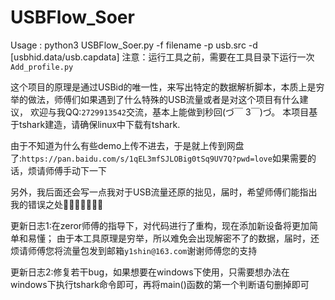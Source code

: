 # USBFlow_Soer
Usage : python3 USBFlow_Soer.py -f filename -p usb.src -d [usbhid.data/usb.capdata]
注意：运行工具之前，需要在工具目录下运行一次`Add_profile.py`

  这个项目的原理是通过USBid的唯一性，来写出特定的数据解析脚本，本质上是穷举的做法，师傅们如果遇到了什么特殊的USB流量或者是对这个项目有什么建议，
  欢迎与我QQ:`2729913542`交流，基本上能做到秒回(づ￣ 3￣)づ。
  本项目基于tshark建造，请确保linux中下载有tshark.

  由于不知道为什么有些demo上传不进去，于是就上传到网盘了:`https://pan.baidu.com/s/1qEL3mfSJLOBig0tSq9UV7Q?pwd=love`如果需要的话，烦请师傅手动下一下

  另外，我后面还会写一点我对于USB流量还原的拙见，届时，希望师傅们能指出我的错误之处🤞🤞🤞🤞🤞🤞🤞

  更新日志1:在zeror师傅的指导下，对代码进行了重构，现在添加新设备将更加简单和易懂；
  由于本工具原理是穷举，所以难免会出现解密不了的数据，届时，还烦请师傅您将流量包发到邮箱`y1shin@163.com`谢谢师傅您的支持

  更新日志2:修复若干bug，如果想要在windows下使用，只需要想办法在windows下执行tshark命令即可，再将main()函数的第一个判断语句删掉即可



